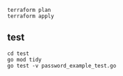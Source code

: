 

```
terraform plan
terraform apply
```


## test
```
cd test
go mod tidy
go test -v password_example_test.go
```
